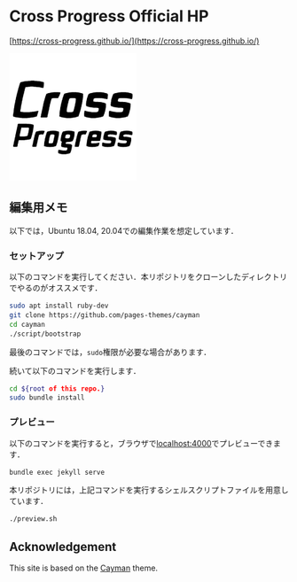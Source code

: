 # Cross Progress Official HP

[https://cross-progress.github.io/](https://cross-progress.github.io/)

![cross-progress](figure/logo.png)

## 編集用メモ

以下では，Ubuntu 18.04, 20.04での編集作業を想定しています．

### セットアップ

以下のコマンドを実行してください．本リポジトリをクローンしたディレクトリでやるのがオススメです．

```bash
sudo apt install ruby-dev
git clone https://github.com/pages-themes/cayman
cd cayman
./script/bootstrap
```

最後のコマンドでは，`sudo`権限が必要な場合があります．

続いて以下のコマンドを実行します．

```bash
cd ${root of this repo.}
sudo bundle install
```

### プレビュー

以下のコマンドを実行すると，ブラウザで[localhost:4000](http://localhost:4000/)でプレビューできます．

```bash
bundle exec jekyll serve
```

本リポジトリには，上記コマンドを実行するシェルスクリプトファイルを用意しています．

```bash
./preview.sh
```

## Acknowledgement

This site is based on the [Cayman](https://github.com/pages-themes/cayman) theme.
